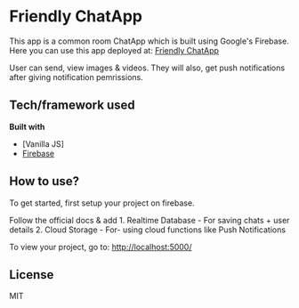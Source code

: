 
# Friendly ChatApp
This app is a common room ChatApp which is built using Google's Firebase.
Here you can use this app deployed at:
	[Friendly ChatApp](https://chatapp-e13a5.firebaseapp.com/)

User can send, view images & videos. They will also, get push notifications after giving notification pemrissions.


## Tech/framework used

<b>Built with</b>
- [Vanilla JS]
- [Firebase](https://firebase.google.com/)

## How to use?

To get started, first setup your project on firebase.

Follow the official docs & add
	1. Realtime Database - For saving chats + user details
	2. Cloud Storage - For- using cloud functions like Push Notifications

To view your project, go to: [http://localhost:5000/](http://localhost:5000/)


## License
MIT 